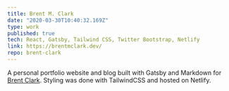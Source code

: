 ```yaml
---
title: Brent M. Clark
date: "2020-03-30T10:40:32.169Z"
type: work
published: true
tech: React, Gatsby, Tailwind CSS, Twitter Bootstrap, Netlify
link: https://brentmclark.dev/
repo: brent-clark
---
```


A personal portfolio website and blog built with Gatsby and Markdown for [Brent Clark](https://twitter.com/brent_m_clark).
Styling was done with TailwindCSS and hosted on Netlify.
